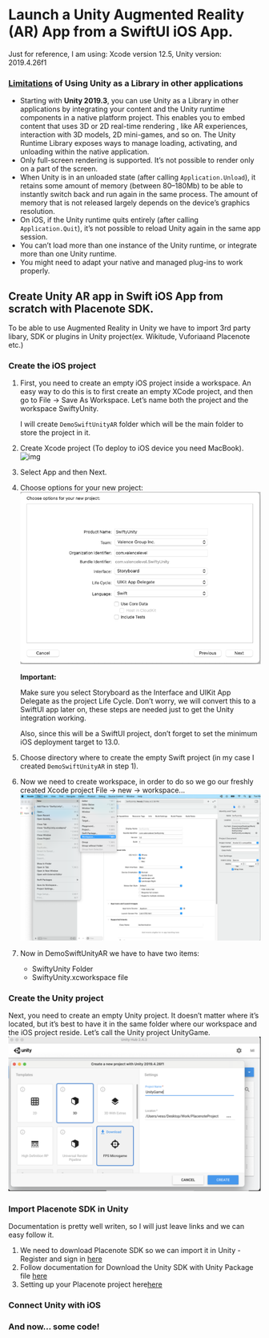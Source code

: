 # Launch a Unity Augmented Reality (AR) App from a SwiftUI iOS App.
Just for reference, I am using: Xcode version 12.5, Unity version: 2019.4.26f1
### [Limitations](https://docs.unity3d.com/Manual/UnityasaLibrary.html) of Using Unity as a Library in other applications
* Starting with **Unity 2019.3**, you can use Unity as a Library in other applications by integrating your content and the Unity runtime components in a native platform project. This enables you to embed content that uses 3D or 2D real-time rendering
, like AR
 experiences, interaction with 3D models, 2D mini-games, and so on. The Unity Runtime Library exposes ways to manage loading, activating, and unloading within the native application.
* Only full-screen rendering is supported. It’s not possible to render only on a part of the screen.
* When Unity is in an unloaded state (after calling ``Application.Unload``), it retains some amount of memory (between 80–180Mb) to be able to instantly switch back and run again in the same process. The amount of memory that is not released largely depends on the device’s graphics resolution.
* On iOS, if the Unity runtime quits entirely (after calling ``Application.Quit``), it’s not possible to reload Unity again in the same app session.
* You can’t load more than one instance of the Unity runtime, or integrate more than one Unity runtime.
* You might need to adapt your native and managed plug-ins
 to work properly.

 ## Create Unity AR app in Swift iOS App from scratch with Placenote SDK.
 To be able to use Augmented Reality in Unity we have to import 3rd party libary, SDK or plugins in Unity project(ex. Wikitude, Vuforiaand Placenote etc.)
### Create the iOS project
1. First, you need to create an empty iOS project inside a workspace. An easy way to do this is to first create an empty XCode project, and then go to File → Save As Workspace. Let’s name both the project and the workspace SwiftyUnity.

    I will create ``DemoSwiftUnityAR`` folder which will be the main folder to store the project in it.
2. Create Xcode project (To deploy to iOS device you need MacBook).
![img](../SwifttUnity/images/1.png)
3. Select App and then Next.
4. Choose options for your new project:
![](images/2.png)

    **Important:**

    Make sure you select Storyboard as the Interface and UIKit App Delegate as the project Life Cycle. Don’t worry, we will convert this to a SwiftUI app later on, these steps are needed just to get the Unity integration working.

    Also, since this will be a SwiftUI project, don’t forget to set the minimum iOS deployment target to 13.0.
5. Choose directory where to create the empty Swift project (in my case I created ``DemoSwiftUnityAR`` in step 1).
6. Now we need to create workspace, in order to do so we go our freshly created Xcode project File → new → workspace...
![](images/3.png)
7. Now in DemoSwiftUnityAR we have to have two items:
    * SwiftyUnity Folder
    * SwiftyUnity.xcworkspace file
### Create the Unity project
Next, you need to create an empty Unity project. It doesn’t matter where it’s located, but it’s best to have it in the same folder where our workspace and the iOS project reside. Let’s call the Unity project UnityGame.
![](images/4.png)
### Import Placenote SDK in Unity
Documentation is pretty well writen, so I will just leave links and we can easy follow it.
1. We need to download Placenote SDK so we can import it in Unity - Register and sign in [here](https://placenote.com/)
2. Follow documentation for Download the Unity SDK with Unity Package file [here](https://docs.placenote.com/unity/unity-getting-started/download-the-unity-sdk)
3. Setting up your Placenote project here[here](https://docs.placenote.com/unity/build-the-sample-apps/build-a-unity-scene)
### Connect Unity with iOS
### And now... some code!
